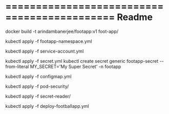 ============================================
Readme
============================================

docker build -t arindambanerjee/footapp:v1 foot-app/

kubectl apply -f footapp-namespace.yml

kubectl apply -f service-account.yml

kubectl apply -f secret.yml
kubectl create secret generic footapp-secret --from-literal MY_SECRET='My Super Secret' -n footapp

kubectl apply -f configmap.yml

kubectl apply -f pod-security/

kubectl apply -f secret-reader/

kubectl apply -f deploy-footballapp.yml